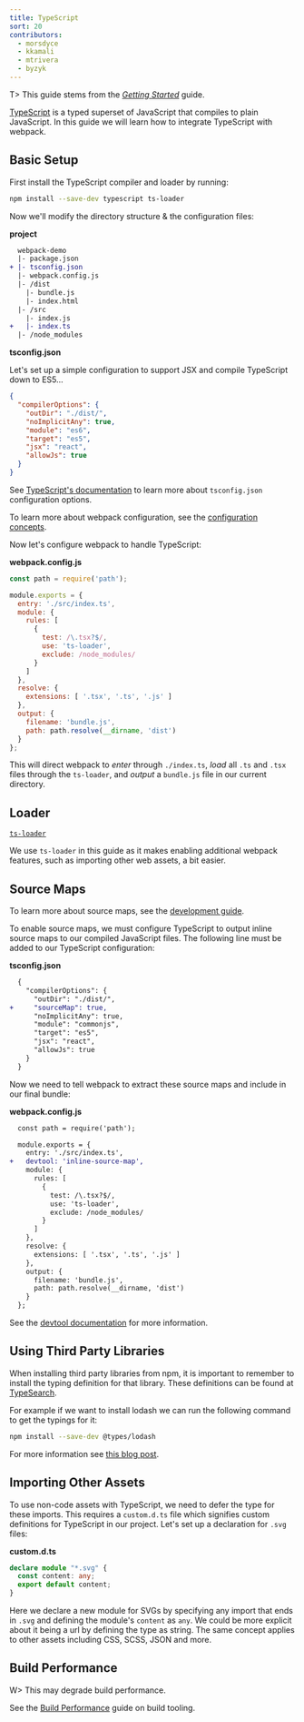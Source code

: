 ```yaml
---
title: TypeScript
sort: 20
contributors:
  - morsdyce
  - kkamali
  - mtrivera
  - byzyk
---
```


T> This guide stems from the [_Getting Started_](/guides/getting-started/) guide.

[TypeScript](https://www.typescriptlang.org) is a typed superset of JavaScript that compiles to plain JavaScript. In this guide we will learn how to integrate TypeScript with webpack.


## Basic Setup

First install the TypeScript compiler and loader by running:

``` bash
npm install --save-dev typescript ts-loader
```

Now we'll modify the directory structure & the configuration files:

__project__

``` diff
  webpack-demo
  |- package.json
+ |- tsconfig.json
  |- webpack.config.js
  |- /dist
    |- bundle.js
    |- index.html
  |- /src
    |- index.js
+   |- index.ts
  |- /node_modules
```

__tsconfig.json__

Let's set up a simple configuration to support JSX and compile TypeScript down to ES5...

``` json
{
  "compilerOptions": {
    "outDir": "./dist/",
    "noImplicitAny": true,
    "module": "es6",
    "target": "es5",
    "jsx": "react",
    "allowJs": true
  }
}
```

See [TypeScript's documentation](https://www.typescriptlang.org/docs/handbook/tsconfig-json.html) to learn more about `tsconfig.json` configuration options.

To learn more about webpack configuration, see the [configuration concepts](/concepts/configuration/).

Now let's configure webpack to handle TypeScript:

__webpack.config.js__

``` js
const path = require('path');

module.exports = {
  entry: './src/index.ts',
  module: {
    rules: [
      {
        test: /\.tsx?$/,
        use: 'ts-loader',
        exclude: /node_modules/
      }
    ]
  },
  resolve: {
    extensions: [ '.tsx', '.ts', '.js' ]
  },
  output: {
    filename: 'bundle.js',
    path: path.resolve(__dirname, 'dist')
  }
};
```

This will direct webpack to _enter_ through `./index.ts`, _load_ all `.ts` and `.tsx` files through the `ts-loader`, and _output_ a `bundle.js` file in our current directory.


## Loader

[`ts-loader`](https://github.com/TypeStrong/ts-loader)

We use `ts-loader` in this guide as it makes enabling additional webpack features, such as importing other web assets, a bit easier.


## Source Maps

To learn more about source maps, see the [development guide](/guides/development).

To enable source maps, we must configure TypeScript to output inline source maps to our compiled JavaScript files. The following line must be added to our TypeScript configuration:

__tsconfig.json__

``` diff
  {
    "compilerOptions": {
      "outDir": "./dist/",
+     "sourceMap": true,
      "noImplicitAny": true,
      "module": "commonjs",
      "target": "es5",
      "jsx": "react",
      "allowJs": true
    }
  }
```

Now we need to tell webpack to extract these source maps and include in our final bundle:

__webpack.config.js__

``` diff
  const path = require('path');

  module.exports = {
    entry: './src/index.ts',
+   devtool: 'inline-source-map',
    module: {
      rules: [
        {
          test: /\.tsx?$/,
          use: 'ts-loader',
          exclude: /node_modules/
        }
      ]
    },
    resolve: {
      extensions: [ '.tsx', '.ts', '.js' ]
    },
    output: {
      filename: 'bundle.js',
      path: path.resolve(__dirname, 'dist')
    }
  };
```

See the [devtool documentation](/configuration/devtool/) for more information.


## Using Third Party Libraries

When installing third party libraries from npm, it is important to remember to install the typing definition for that library. These definitions can be found at [TypeSearch](https://microsoft.github.io/TypeSearch/).

For example if we want to install lodash we can run the following command to get the typings for it:

``` bash
npm install --save-dev @types/lodash
```

For more information see [this blog post](https://blogs.msdn.microsoft.com/typescript/2016/06/15/the-future-of-declaration-files/).


## Importing Other Assets

To use non-code assets with TypeScript, we need to defer the type for these imports. This requires a `custom.d.ts` file which signifies custom definitions for TypeScript in our project. Let's set up a declaration for `.svg` files:

__custom.d.ts__

```typescript
declare module "*.svg" {
  const content: any;
  export default content;
}
```

Here we declare a new module for SVGs by specifying any import that ends in `.svg` and defining the module's `content` as `any`. We could be more explicit about it being a url by defining the type as string. The same concept applies to other assets including CSS, SCSS, JSON and more.


## Build Performance

W> This may degrade build performance.

See the [Build Performance](/guides/build-performance/) guide on build tooling.
